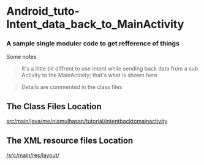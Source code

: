 # Android_tuto-Intent_data_back_to_MainActivity

### A sample single moduler code to get refference of things

Some notes
>It's a little bit diffrent to use Intent while sending back data from a sub Activity to the MainActivity; that's what is shown here

>Details are commented in the class files

## The Class Files Location
[src/main/java/me/niamulhasan/tutorial/intentbacktomainactivity](src/main/java/me/niamulhasan/tutorial/intentbacktomainactivity)

## The XML resource files Location
[/src/main/res/layout/](/src/main/res/layout/)
